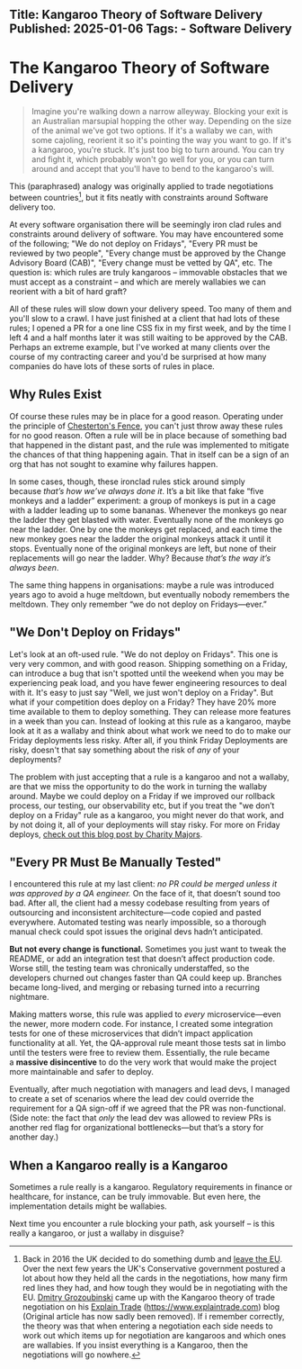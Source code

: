Title: Kangaroo Theory of Software Delivery
Published: 2025-01-06
Tags: 
    - Software Delivery
---


# The Kangaroo Theory of Software Delivery

>Imagine you're walking down a narrow alleyway. Blocking your exit is an Australian marsupial hopping the other way. Depending on the size of the animal we've got two options. If it's a wallaby we can, with some cajoling,  reorient it so it's pointing the way you want to go. If it's a kangaroo, you're stuck. It's just too big to turn around. You can try and fight it, which probably won't go well for you, or you can turn around and accept that you'll have to bend to the kangaroo's will. 

This (paraphrased) analogy was originally applied to trade negotiations between countries[^1], but it fits neatly with constraints around Software delivery too.

At every software organisation there will be seemingly iron clad rules and constraints around delivery of software.  You may have encountered some of the following; "We do not deploy on Fridays", "Every PR must be reviewed by two people", "Every change must be approved by the Change Advisory Board (CAB)", "Every change must be vetted by QA", etc. The question is: which rules are truly kangaroos – immovable obstacles that we must accept as a constraint  – and which are merely wallabies we can reorient with a bit of hard graft?

All of these rules will slow down your delivery speed.  Too many of them and you'll slow to a crawl. I have just finished at a client that had lots of these rules; I opened a PR for a one line CSS fix in my first week, and by the time I left 4 and a half months later it was still waiting to be approved by the CAB. Perhaps an extreme example, but I've worked at many clients over the course of my contracting career and you'd be surprised at how many companies do have lots of these sorts of  rules in place.

## Why Rules Exist

Of course these rules may be in place for a good reason. Operating under the principle of [Chesterton's Fence](https://en.wikipedia.org/wiki/G._K._Chesterton#Chesterton's_fence), you can't just throw away these rules for no good reason. Often a rule will be in place because of something bad that happened in the distant past, and the rule was implemented to mitigate the chances of that thing happening again. That in itself can be a sign of an org that has not sought to examine why failures happen.

In some cases, though, these ironclad rules stick around simply because _that’s how we’ve always done it_. It’s a bit like that fake “five monkeys and a ladder” experiment: a group of monkeys is put in a cage with a ladder leading up to some bananas. Whenever the monkeys go near the ladder they get blasted with water. Eventually none of the monkeys go near the ladder. One by one the monkeys get replaced, and each time the new monkey goes near the ladder the  original monkeys attack it until it stops. Eventually none of the original monkeys are left, but none of their replacements will go near the ladder. Why? Because _that’s the way it’s always been_.

The same thing happens in organisations: maybe a rule was introduced years ago to avoid a huge meltdown, but eventually nobody remembers the meltdown. They only remember “we do not deploy on Fridays—ever.”

## "We Don't Deploy on Fridays"

Let's look at an oft-used  rule. "We do not deploy on Fridays". This one is very very common, and with good reason. Shipping something on a Friday, can introduce a bug that isn't spotted until the weekend when you may be experiencing peak load, and you have fewer engineering resources to deal with it. It's easy to just say "Well, we just won't deploy on a Friday". But what if your competition does deploy on a Friday? They have 20% more time available to them to deploy something. They can release more features in a week than you can. Instead of looking at this rule as a kangaroo, maybe look at it as a wallaby and think about what work we need to do to make our Friday deployments less risky. After all, if you think Friday Deployments are risky, doesn't that say something about  the risk of *any* of your deployments? 

The problem with just accepting that a rule is a kangaroo and not a wallaby, are that we miss the opportunity to do the work in turning the wallaby around. Maybe we could deploy on a Friday if we improved our rollback process, our testing, our observability etc, but if you treat the "we don’t deploy on a Friday" rule as a kangaroo, you might never do that work, and by not doing it, all of your deployments will stay risky. For more on Friday deploys, [check out this blog post by Charity Majors](https://charity.wtf/2019/10/28/deploys-its-not-actually-about-fridays/).  

## "Every PR Must Be Manually Tested"

I encountered this rule at my last client: _no PR could be merged unless it was approved by a QA engineer._ On the face of it, that doesn’t sound too bad. After all, the client had a messy codebase resulting from years of outsourcing and inconsistent architecture—code copied and pasted everywhere. Automated testing was nearly impossible, so a thorough manual check could spot issues the original devs hadn’t anticipated.

**But not every change is functional.** Sometimes you just want to tweak the README, or add an integration test that doesn’t affect production code. Worse still, the testing team was chronically understaffed, so the developers churned out changes faster than QA could keep up. Branches became long-lived, and merging or rebasing turned into a recurring nightmare.

Making matters worse, this rule was applied to _every_ microservice—even the newer, more modern code. For instance, I created some integration tests for one of these microservices that didn’t impact application functionality at all. Yet, the QA-approval rule meant those tests sat in limbo until the testers were free to review them. Essentially, the rule became a **massive disincentive** to do the very work that would make the project more maintainable and safer to deploy.

Eventually, after much negotiation with managers and lead devs, I managed to create a set of scenarios where the lead dev could override the requirement for a QA sign-off if we agreed that the PR was non-functional. (Side note: the fact that _only_ the lead dev was allowed to review PRs is another red flag for organizational bottlenecks—but that’s a story for another day.)

## When a Kangaroo really is a Kangaroo

Sometimes a rule really is a kangaroo. Regulatory requirements in finance or healthcare, for instance, can be truly immovable. But even here, the implementation details might be wallabies. 

Next time you encounter a rule blocking your path, ask yourself – is this really a kangaroo, or just a wallaby in disguise?

[^1]: Back in 2016 the UK decided to do something dumb and [leave the EU](https://en.wikipedia.org/wiki/Brexit). Over the next few years the UK's Conservative government postured a lot about how they held all the cards in the negotiations, how many firm red lines they had, and how tough they would be in negotiating with the EU.  [Dmitry Grozoubinski](https://bsky.app/profile/explaintrade.com) came up with the Kangaroo theory of trade negotiation on his [ Explain Trade]() (https://www.explaintrade.com) blog (Original article has now sadly been removed). If i remember correctly, the theory was that when entering a negotiation each side needs to work out which items up for negotiation are kangaroos and which ones are wallabies. If you insist everything is a Kangaroo, then the negotiations will go nowhere. 
